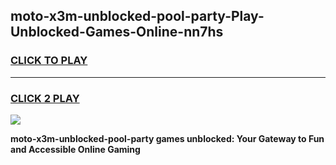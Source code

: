 
## moto-x3m-unblocked-pool-party-Play-Unblocked-Games-Online-nn7hs
<h3>
<a href="https://premium76.site?title=moto-x3m-unblocked-pool-party&ref=25A">CLICK TO PLAY</a></h3>
<hr>

<h3>
<a href="https://premium76.site?title=moto-x3m-unblocked-pool-party&ref=25A">CLICK 2 PLAY</a>
  
</h3>

<a href="https://premium76.site?title=moto-x3m-unblocked-pool-party&ref=25A"><img src="https://clearcache.store/games.png"></a>


**moto-x3m-unblocked-pool-party games unblocked: Your Gateway to Fun and Accessible Online Gaming**
